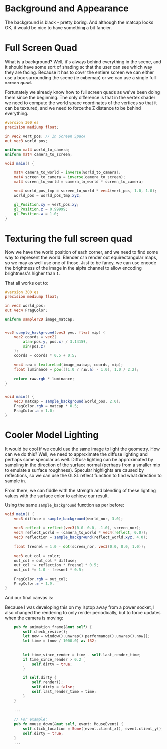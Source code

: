 # Background and Appearance

The background is black - pretty boring. And although the matcap looks OK,
it would be nice to have something a bit fancier. 


# Full Screen Quad
What is a background? Well, it's always behind everything in the scene, 
and it should have some sort of shading so that the user can see which 
way they are facing. Because it has to cover the entiere screen we can 
either use a box surrounding the scene (ie cubemap) or we can use a 
single full screen quad.

Fortunately we already know how to full screen quads as we've been 
doing them since the beginning. The only difference is that in the 
vertex shader we need to compute the world space coordinates of the 
vertices so that it can be textured, and we need to force the Z 
distance to be behind everything.

```glsl
#version 300 es
precision mediump float;

in vec2 vert_pos; // In Screen Space
out vec3 world_pos;

uniform mat4 world_to_camera;
uniform mat4 camera_to_screen;

void main() {
    
    mat4 camera_to_world = inverse(world_to_camera);
    mat4 screen_to_camera = inverse(camera_to_screen);
    mat4 screen_to_world = camera_to_world * screen_to_camera;
    
    vec4 world_pos_tmp = screen_to_world * vec4(vert_pos, 1.0, 1.0);
    world_pos = world_pos_tmp.xyz;

    gl_Position.xy = vert_pos.xy;
    gl_Position.z = 0.99999;
    gl_Position.w = 1.0;
}
```

# Texturing the full screen quad
Now we have the world position of each corner, and we need to find some
way to represent the world. Blender can render out equirectangular maps,
so we may as well use one of those. Just to be fancy, we can use encode
the brightness of the image in the alpha channel to allow encoding
brightness's higher than `1`. 

That all works out to:
```glsl
#version 300 es
precision mediump float;

in vec3 world_pos;
out vec4 FragColor;

uniform sampler2D image_matcap;


vec3 sample_background(vec3 pos, float mip) {
    vec2 coords = vec2(
        atan(pos.y, pos.x) / 3.14159,
        sin(pos.z)
    );
    coords = coords * 0.5 + 0.5;
    
    vec4 raw = textureLod(image_matcap, coords, mip);
    float luminance = pow(((1.0 / raw.a) - 1.0), 1.0 / 2.2);
    
    return raw.rgb * luminance;
}


void main() {
    vec3 matcap = sample_background(world_pos, 2.0);
    FragColor.rgb = matcap * 0.5;
    FragColor.a = 1.0;
}
```


# Cooler Model Lighting
It would be cool if we could use the same image to light the geometry.
How can we do this? Well, we need to approximate the diffuse lighting
and perhaps some specular as well. Diffuse lighting can be approximated
by sampling in the direction of the surface normal (perhaps from a smaller
mip to emulate a surface roughness). Specular highlights are caused by
reflections, so we can use the GLSL reflect function to find what direction
to sample in.

From there, we can fiddle with the strength and blending of these lighting
values with the surface color to achieve our result.


Using the same `sample_background` function as per before:
```glsl
void main() {
    vec3 diffuse = sample_background(world_nor, 3.0);
    
    vec3 reflect = reflect(vec3(0.0, 0.0, -1.0), screen_nor);
    vec4 reflect_world = (camera_to_world * vec4(reflect, 0.0));
    vec3 reflection = sample_background(reflect_world.xyz, 4.0);
    
    float fresnel = 1.0 - dot(screen_nor, vec3(0.0, 0.0, 1.0));
    
    vec3 out_col = color;
    out_col = out_col * diffuse;
    out_col += reflection * fresnel * 0.5;
    out_col *= 1.0 - fresnel * 0.5;
    
    FragColor.rgb = out_col;
    FragColor.a = 1.0;
}
```

And our final canvas is:

<canvas id="stl_viewer_background"></canvas>

Because I was developing this on my laptop away from a power socket,
I also changed the rendering to only render periodically, but to force
updates when the camera is moving:

```rust
    pub fn animation_frame(&mut self) {
        self.check_resize();
        let now = window().unwrap().performance().unwrap().now();
        let time = (now / 1000.0) as f32;
        
        
        let time_since_render = time - self.last_render_time;
        if time_since_render > 0.2 {
            self.dirty = true;
        }
        
        if self.dirty {
            self.render();
            self.dirty = false;
            self.last_render_time = time;
        }
    }
    
    ...
    
    // For example:
    pub fn mouse_down(&mut self, event: MouseEvent) {
        self.click_location = Some((event.client_x(), event.client_y()));
        self.dirty = true;
    }
    ...

```
